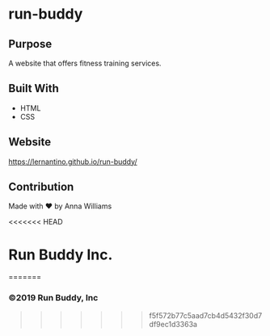 # run-buddy
## Purpose
A website that offers fitness training services.

## Built With
* HTML
* CSS

## Website
https://lernantino.github.io/run-buddy/

## Contribution
Made with ❤️ by Anna Williams

<<<<<<< HEAD
# Run Buddy Inc.
=======
### ©️2019 Run Buddy, Inc
>>>>>>> f5f572b77c5aad7cb4d5432f30d7df9ec1d3363a

